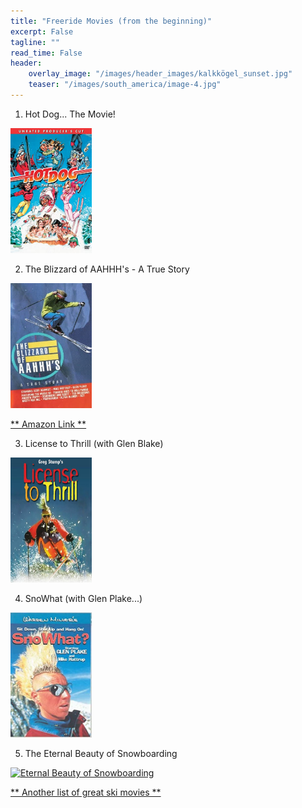 ```yaml
---
title: "Freeride Movies (from the beginning)"
excerpt: False
tagline: ""
read_time: False
header: 
    overlay_image: "/images/header_images/kalkkögel_sunset.jpg"
    teaser: "/images/south_america/image-4.jpg"
---
```


1. Hot Dog... The Movie!
<p><a href="https://vimeo.com/20804776"><img src="/images/freeride-movies/hot-dog.jpg" width="130px" height="200px" alt="Hot Dog"></a></p>

2. The Blizzard of AAHHH's - A True Story
<p><a href="https://www.youtube.com/watch?v=aTsAsYmPgDk"><img src="/images/freeride-movies/blizzard.jpg" alt="Blizzard of AAHHHs" width="130px" height="200px"></a></p>
<a href="https://www.amazon.com/Blizzard-Aahhhs-Greg-Stump/dp/B00JU5LVPY"> ** Amazon Link **</a>

3. License to Thrill (with Glen Blake)
<p><a href="https://www.kayakhelp.com/best-80s-90s-ski-movies/"><img src="/images/freeride-movies/license-to-thrill.jpg" alt="License to Thrill" width="130px" height="200px"></a></p>

4. SnoWhat (with Glen Plake...)
<p><a href="https://www.youtube.com/watch?v=09tpmEskqlI"><img src="/images/freeride-movies/snoWhat.jpg" alt="SnoWhat" width="130px" height="200px"></a></p>

5. The Eternal Beauty of Snowboarding
<p><a href="https://www.youtube.com/watch?v=FKeUVMMl0fc"><img src="/images/freeride-movies/eternal-beauty.jpg" alt="Eternal Beauty of Snowboarding" width="130px" height="200px" ></a></p>


<a href="https://www.kayakhelp.com/best-80s-90s-ski-movies/"> ** Another list of great ski movies **</a>

<!--
Comments

<iframe src="https://player.vimeo.com/video/351877866" width="640" height="360" frameborder="0" allow="autoplay; fullscreen; picture-in-picture" allowfullscreen></iframe>
<p><a href="https://vimeo.com/351877866">HIGHER GROUND - Behind the Scenes</a> from <a href="https://vimeo.com/emotimo">eMotimo</a>.</p>



<iframe width="420" height="315" src="https://youtu.be/pHKt4kh5Yzo" frameborder="0" allowfullscreen></iframe>
PDF link [get the PDF](/assets/mydoc.pdf)
-->
